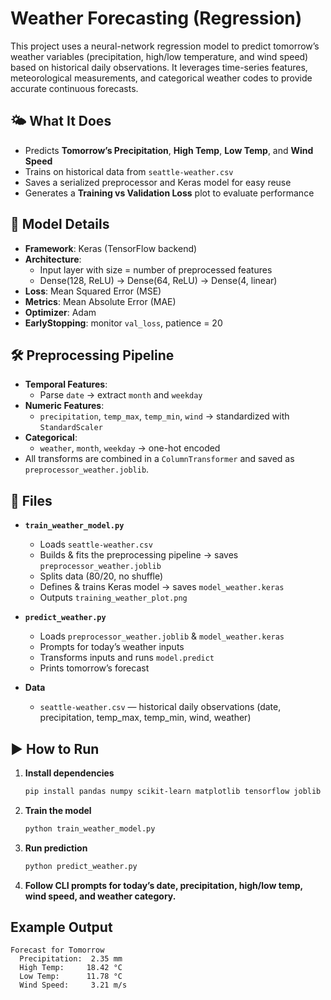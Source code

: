 # Weather Forecasting (Regression)

This project uses a neural-network regression model to predict tomorrow’s weather variables (precipitation, high/low temperature, and wind speed) based on historical daily observations. It leverages time-series features, meteorological measurements, and categorical weather codes to provide accurate continuous forecasts.

## 🌤️ What It Does

- Predicts **Tomorrow’s Precipitation**, **High Temp**, **Low Temp**, and **Wind Speed**  
- Trains on historical data from `seattle-weather.csv`  
- Saves a serialized preprocessor and Keras model for easy reuse  
- Generates a **Training vs Validation Loss** plot to evaluate performance  

## 🧠 Model Details

- **Framework**: Keras (TensorFlow backend)  
- **Architecture**:  
  - Input layer with size = number of preprocessed features  
  - Dense(128, ReLU) → Dense(64, ReLU) → Dense(4, linear)  
- **Loss**: Mean Squared Error (MSE)  
- **Metrics**: Mean Absolute Error (MAE)  
- **Optimizer**: Adam  
- **EarlyStopping**: monitor `val_loss`, patience = 20  

## 🛠️ Preprocessing Pipeline

- **Temporal Features**:  
  - Parse `date` → extract `month` and `weekday`  
- **Numeric Features**:  
  - `precipitation`, `temp_max`, `temp_min`, `wind` → standardized with `StandardScaler`  
- **Categorical**:  
  - `weather`, `month`, `weekday` → one-hot encoded  
- All transforms are combined in a `ColumnTransformer` and saved as `preprocessor_weather.joblib`.

## 📁 Files

- **`train_weather_model.py`**  
  - Loads `seattle-weather.csv`  
  - Builds & fits the preprocessing pipeline → saves `preprocessor_weather.joblib`  
  - Splits data (80/20, no shuffle)  
  - Defines & trains Keras model → saves `model_weather.keras`  
  - Outputs `training_weather_plot.png`
  
- **`predict_weather.py`**  
  - Loads `preprocessor_weather.joblib` & `model_weather.keras`  
  - Prompts for today’s weather inputs  
  - Transforms inputs and runs `model.predict`  
  - Prints tomorrow’s forecast

- **Data**  
  - `seattle-weather.csv` — historical daily observations (date, precipitation, temp_max, temp_min, wind, weather)

## ▶️ How to Run

1. **Install dependencies**  
   ```bash
   pip install pandas numpy scikit-learn matplotlib tensorflow joblib

2. **Train the model**
   ```bash
   python train_weather_model.py
4. **Run prediction**
   ```bash
   python predict_weather.py
5. **Follow CLI prompts for today’s date, precipitation, high/low temp, wind speed, and weather category.**

## Example Output
````
Forecast for Tomorrow
  Precipitation:  2.35 mm
  High Temp:     18.42 °C
  Low Temp:      11.78 °C
  Wind Speed:     3.21 m/s
````
